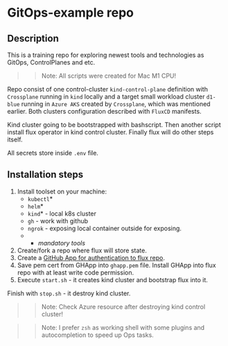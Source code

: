 # GitOps-example repo
## Description
This is a training repo for exploring newest tools and technologies as GitOps, ControlPlanes and etc.

>>Note: All scripts were created for Mac M1 CPU!

Repo consist of one control-cluster `kind-control-plane` definition with `Crossplane` running in `kind` locally and a target small workload cluster `d1-blue` running in `Azure AKS` created by `Crossplane`, which was mentioned earlier. Both clusters configuration described with `FluxCD` manifests.

Kind cluster going to be bootstrapped with bashscript. Then another script install flux operator in kind control cluster. Finally flux will do other steps itself.

All secrets store inside `.env` file.

## Installation steps
1. Install toolset on your machine:
    - `kubectl`*
    - `helm`*
    - `kind`* - local k8s cluster
    - `gh` - work with github
    - `ngrok` - exposing local container outside for exposing.
    * - _mandatory tools_
2. Create/fork a repo where flux will store state.
3. Create a [GitHub App for authentication to flux repo](https://fluxcd.io/blog/2025/04/flux-operator-github-app-bootstrap/#bootstrap-using-flux-operator-and-helm).
4. Save pem cert from GHApp into `ghapp.pem` file. Install GHApp into flux repo with at least write code permission.
5. Execute `start.sh` - it creates kind cluster and bootstrap flux into it.

Finish with `stop.sh` - it destroy kind cluster. 
>> Note: Check Azure resource after destroying kind control cluster!

>> Note: I prefer `zsh` as working shell with some plugins and autocompletion to speed up Ops tasks.
